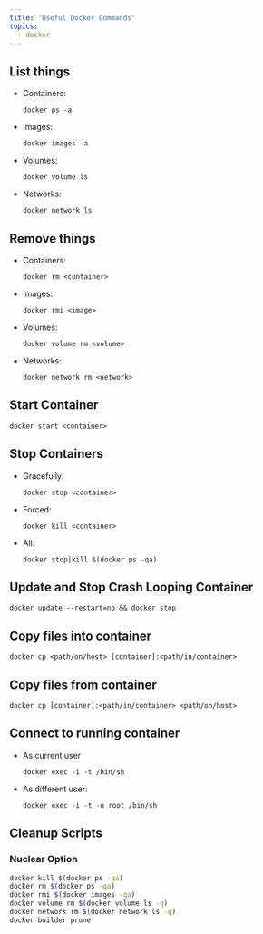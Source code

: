 ```yaml
---
title: 'Useful Docker Commands'
topics:
  - docker
---
```


## List things

* Containers:

  `docker ps -a`

* Images:

  `docker images -a`

* Volumes:

  `docker volume ls `

* Networks:

  `docker network ls`

## Remove things

* Containers:

  `docker rm <container>`

* Images:

  `docker rmi <image>`

* Volumes:

  `docker volume rm <volume>`

* Networks:

  `docker network rm <network>`

## Start Container

`docker start <container>`

## Stop Containers

* Gracefully:

  `docker stop <container>`

* Forced:

  `docker kill <container>`

* All:

  `docker stop|kill $(docker ps -qa)`

## Update and Stop Crash Looping Container

`docker update --restart=no && docker stop`

## Copy files into container

`docker cp <path/on/host> [container]:<path/in/container>`

## Copy files from container

`docker cp [container]:<path/in/container> <path/on/host>`

## Connect to running container

* As current user

  `docker exec -i -t /bin/sh`

* As different user:

  `docker exec -i -t -u root /bin/sh`

## Cleanup Scripts

### Nuclear Option

```bash
docker kill $(docker ps -qa)
docker rm $(docker ps -qa)
docker rmi $(docker images -qa)
docker volume rm $(docker volume ls -q)
docker network rm $(docker network ls -q)
docker builder prune
```